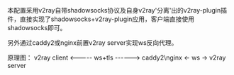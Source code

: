 本配置采用v2ray自带shadowsocks协议及自身v2ray'分离'出的v2ray-plugin插件，直接实现了shadowsocks+v2ray-plugin应用，客户端直接使用shadowsocks即可。

另外通过caddy2或nginx前置v2ray server实现ws反向代理。

原理图： v2ray client <----- ws+tls ------> caddy2\nginx <- ws -> v2ray server
